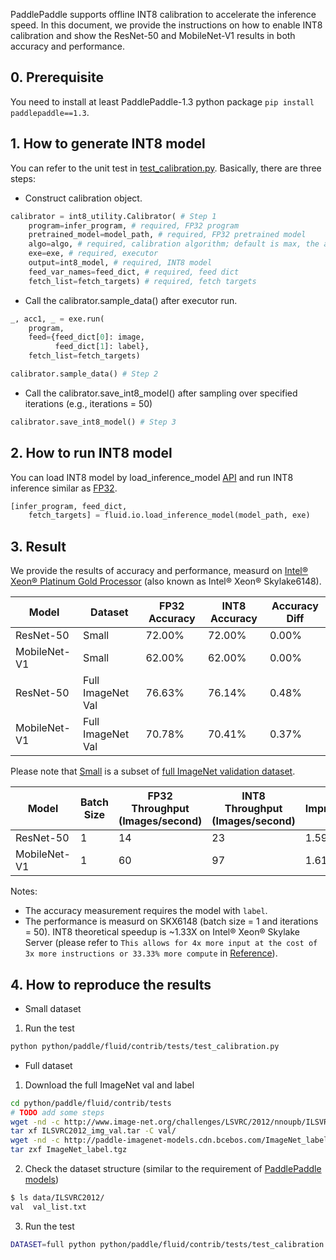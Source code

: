 PaddlePaddle supports offline INT8 calibration to accelerate the inference speed. In this document, we provide the instructions on how to enable INT8 calibration and show the ResNet-50 and MobileNet-V1 results in both accuracy and performance.

## 0. Prerequisite
You need to install at least PaddlePaddle-1.3 python package `pip install paddlepaddle==1.3`.

## 1. How to generate INT8 model
You can refer to the unit test in [test_calibration.py](../tests/test_calibration.py). Basically, there are three steps:
* Construct calibration object.

```python
calibrator = int8_utility.Calibrator( # Step 1
    program=infer_program, # required, FP32 program
    pretrained_model=model_path, # required, FP32 pretrained model
    algo=algo, # required, calibration algorithm; default is max, the alternative is KL (Kullback–Leibler divergence)
    exe=exe, # required, executor
    output=int8_model, # required, INT8 model
    feed_var_names=feed_dict, # required, feed dict
    fetch_list=fetch_targets) # required, fetch targets
```

* Call the calibrator.sample_data() after executor run.
```python
_, acc1, _ = exe.run(
    program,
    feed={feed_dict[0]: image,
          feed_dict[1]: label},
    fetch_list=fetch_targets)

calibrator.sample_data() # Step 2
```

* Call the calibrator.save_int8_model() after sampling over specified iterations (e.g., iterations = 50)
```python
calibrator.save_int8_model() # Step 3
```

## 2. How to run INT8 model
You can load INT8 model by load_inference_model [API](https://github.com/PaddlePaddle/Paddle/blob/8b50ad80ff6934512d3959947ac1e71ea3fb9ea3/python/paddle/fluid/io.py#L991) and run INT8 inference similar as [FP32](https://github.com/PaddlePaddle/models/blob/develop/fluid/PaddleCV/object_detection/eval.py "FP32").

```python
[infer_program, feed_dict,
    fetch_targets] = fluid.io.load_inference_model(model_path, exe)
```

## 3. Result
We provide the results of accuracy and performance, measurd on [Intel® Xeon® Platinum Gold Processor](https://ark.intel.com/products/120489/Intel-Xeon-Gold-6148-Processor-27-5M-Cache-2-40-GHz- "Intel® Xeon® Gold 6148 Processor") (also known as Intel® Xeon® Skylake6148).

| Model  | Dataset  | FP32 Accuracy  | INT8 Accuracy  | Accuracy Diff  |
| ------------ | ------------ | ------------ | ------------ | ------------ |
| ResNet-50  | Small  | 72.00%  | 72.00%  |  0.00% |
| MobileNet-V1  | Small  | 62.00%  | 62.00%  | 0.00%  |
| ResNet-50  | Full ImageNet Val  |  76.63%  | 76.14%  | 0.48% |
| MobileNet-V1 | Full ImageNet Val  | 70.78%  | 70.41%  | 0.37%  |

Please note that [Small](http://paddle-inference-dist.cdn.bcebos.com/int8/calibration_test_data.tar.gz "Small") is a subset of [full ImageNet validation dataset](http://www.image-net.org/challenges/LSVRC/2012/nnoupb/ILSVRC2012_img_val.tar "full ImageNet validation dataset"). 

| Model  | Batch Size  | FP32 Throughput (Images/second)  | INT8 Throughput (Images/second)  | Improvement  |
| ------------ | ------------ | ------------ | ------------ | ------------ |
| ResNet-50  | 1  |   14  | 23  | 1.59X |
| MobileNet-V1 | 1  | 60  | 97  | 1.61X  |

Notes:
* The accuracy measurement requires the model with `label`.
* The performance is measurd on SKX6148 (batch size = 1 and iterations = 50). INT8 theoretical speedup is ~1.33X on Intel® Xeon® Skylake Server (please refer to `This allows for 4x more input at the cost of 3x more instructions or 33.33% more compute` in  [Reference](https://software.intel.com/en-us/articles/lower-numerical-precision-deep-learning-inference-and-training "Reference")).

## 4. How to reproduce the results
* Small dataset
1. Run the test
```bash
python python/paddle/fluid/contrib/tests/test_calibration.py
```

* Full dataset
1. Download the full ImageNet val and label
```bash
cd python/paddle/fluid/contrib/tests
# TODO add some steps
wget -nd -c http://www.image-net.org/challenges/LSVRC/2012/nnoupb/ILSVRC2012_img_val.tar 
tar xf ILSVRC2012_img_val.tar -C val/
wget -nd -c http://paddle-imagenet-models.cdn.bcebos.com/ImageNet_label.tgz 
tar zxf ImageNet_label.tgz
```
2. Check the dataset structure (similar to the requirement of [PaddlePaddle models](https://github.com/PaddlePaddle/models/tree/develop/fluid/PaddleCV/image_classification/data "PaddlePaddle models"))
```bash
$ ls data/ILSVRC2012/
val  val_list.txt
```
3. Run the test
```bash
DATASET=full python python/paddle/fluid/contrib/tests/test_calibration.py
```
